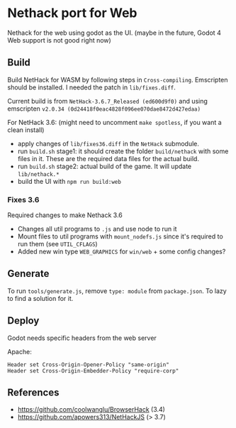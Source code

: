 # Nethack port for Web

Nethack for the web using godot as the UI. (maybe in the future, Godot 4 Web support is not good right now)

## Build

Build NetHack for WASM by following steps in `Cross-compiling`.
Emscripten should be installed. I needed the patch in `lib/fixes.diff`.

Current build is from `NetHack-3.6.7_Released (ed600d9f0)` and
using emscripten `v2.0.34 (0d24418f0eac4828f096ee070dae8472d427edaa)`

For NetHack 3.6: (might need to uncomment `make spotless`, if you want a clean install)

- apply changes of `lib/fixes36.diff` in the `NetHack` submodule.
- run `build.sh` stage1: it should create the folder `build/nethack` with some files in it. These are the required data files for the actual build.
- run `build.sh` stage2: actual build of the game. It will update `lib/nethack.*`
- build the UI with `npm run build:web`

### Fixes 3.6

Required changes to make Nethack 3.6

- Changes all util programs to `.js` and use node to run it
- Mount files to util programs with `mount_nodefs.js` since it's required to run them (see `UTIL_CFLAGS`)
- Added new win type `WEB_GRAPHICS` for `win/web` + some config changes?

## Generate

To run `tools/generate.js`, remove `type: module` from `package.json`. To lazy to find a solution for it.

## Deploy

Godot needs specific headers from the web server

Apache:

```
Header set Cross-Origin-Opener-Policy "same-origin"
Header set Cross-Origin-Embedder-Policy "require-corp"
```

## References

- https://github.com/coolwanglu/BrowserHack (3.4)
- https://github.com/apowers313/NetHackJS (> 3.7)
